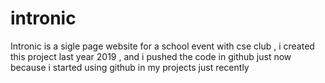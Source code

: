 # intronic
Intronic is a sigle page website for a school event with cse club , i created this project last year 2019 , and i pushed the code in github just now because i started using github in my projects just recently 
